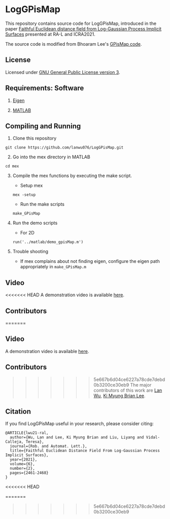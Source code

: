 # LogGPisMap 

This repository contains source code for LogGPisMap, introduced in the paper [Faithful Euclidean distance field from Log-Gaussian Process Implicit Surfaces](https://ieeexplore.ieee.org/abstract/document/9361242) presented at RA-L and ICRA2021. 

The source code is modified from Bhoaram Lee's [GPisMap code](https://github.com/leebhoram/GPisMap).

## License

Licensed under [GNU General Public License version 3](https://www.gnu.org/licenses/gpl-3.0.html).

## Requirements: Software

1. [Eigen](http://eigen.tuxfamily.org/)

2. [MATLAB](https://www.mathworks.com/products/matlab.html)

## Compiling and Running

1. Clone this repository
```
git clone https://github.com/lanwu076/LogGPisMap.git
```

2. Go into the mex directory in MATLAB
```
cd mex
```

3. Compile the mex functions by executing the make script.
    * Setup mex 
    ```
    mex -setup
    ```
    * Run the make scripts
    ```
    make_GPisMap
    ```

4. Run the demo scripts

    * For 2D 
    ```
    run('../matlab/demo_gpisMap.m')
    ```

5. Trouble shooting
    * If mex complains about not finding eigen, configure the eigen path appropriately
        in `make_GPisMap.m`

## Video  

<<<<<<< HEAD
A demonstration video is available [here](https://www.youtube.com/watch?v=bSGx_WNdQvo).

## Contributors

=======
## Video  

A demonstration video is available [here](https://www.youtube.com/watch?v=bSGx_WNdQvo).

## Contributors

>>>>>>> 5e667b6d04ce6227a78cde7debd0b3200ce30eb9
The major contributors of this work are [Lan Wu](https://github.com/lanwu076), [Ki Myung Brian Lee](https://github.com/lkm1321).

## Citation
 
If you find LogGPisMap useful in your research, please consider citing:
```
@ARTICLE{lwu21-ral,
  author={Wu, Lan and Lee, Ki Myung Brian and Liu, Liyang and Vidal-Calleja, Teresa},
  journal={Rob. and Automat. Lett.}, 
  title={Faithful Euclidean Distance Field From Log-Gaussian Process Implicit Surfaces}, 
  year={2021},
  volume={6},
  number={2},
  pages={2461-2468}
}
```
<<<<<<< HEAD

=======
>>>>>>> 5e667b6d04ce6227a78cde7debd0b3200ce30eb9
